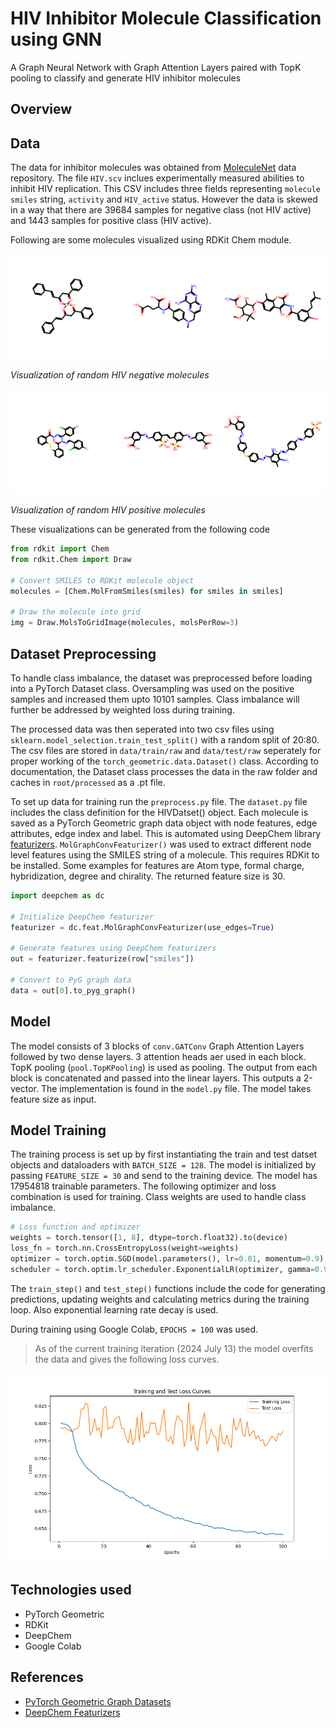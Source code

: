 # HIV Inhibitor Molecule Classification using GNN
A Graph Neural Network with Graph Attention Layers paired with TopK pooling to classify and generate HIV inhibitor molecules

## Overview

## Data
The data for inhibitor molecules was obtained from [MoleculeNet](https://moleculenet.org/datasets-1) data repository. The file `HIV.scv` inclues experimentally measured abilities to inhibit HIV replication. This CSV includes three fields representing `molecule smiles` string, `activity` and `HIV_active` status. However the data is skewed in a way that there are 39684 samples for negative class (not HIV active) and 1443 samples for positive class (HIV active).

Following are some molecules visualized using RDKit Chem module.

![HIV Negative molecules](images/hiv_negative.png)

*Visualization of random HIV negative molecules*

![HIV Positive molecules](images/hiv_positive.png)

*Visualization of random HIV positive molecules*

These visualizations can be generated from the following code

```python 
from rdkit import Chem
from rdkit.Chem import Draw

# Convert SMILES to RDKit molecule object
molecules = [Chem.MolFromSmiles(smiles) for smiles in smiles]

# Draw the molecule into grid
img = Draw.MolsToGridImage(molecules, molsPerRow=3)
```

## Dataset Preprocessing

To handle class imbalance, the dataset was preprocessed before loading into a PyTorch Dataset class. Oversampling was used on the positive samples and increased them upto 10101 samples. Class imbalance will further be addressed by weighted loss during training.

The processed data was then seperated into two csv files using `sklearn.model_selection.train_test_split()` with a random split of 20:80. The csv files are stored in `data/train/raw` and `data/test/raw` seperately for proper working of the `torch_geometric.data.Dataset()` class. According to documentation, the Dataset class processes the data in the raw folder and caches in `root/processed` as a .pt file. 

To set up data for training run the `preprocess.py` file. The `dataset.py` file includes the class definition for the HIVDatset() object. Each molecule is saved as a PyTorch Geometric graph data object with node features, edge attributes, edge index and label. This is automated using DeepChem library [featurizers](https://deepchem.readthedocs.io/en/latest/api_reference/featurizers.html#molgraphconvfeaturizer). `MolGraphConvFeaturizer()` was used to extract different node level features using the SMILES string of a molecule. This requires RDKit to be installed. Some examples for features are Atom type, formal charge, hybridization, degree and chirality. The returned feature size is 30.

```python 
import deepchem as dc

# Initialize DeepChem featurizer
featurizer = dc.feat.MolGraphConvFeaturizer(use_edges=True)

# Generate features using DeepChem featurizers
out = featurizer.featurize(row["smiles"])

# Convert to PyG graph data
data = out[0].to_pyg_graph()
```

## Model
The model consists of 3 blocks of `conv.GATConv` Graph Attention Layers followed by two dense layers. 3 attention heads aer used in each block. TopK pooling (`pool.TopKPooling`) is used as pooling. The output from each block is concatenated and passed into the linear layers. This outputs a 2-vector. The implementation is found in the `model.py` file. The model takes feature size as input.

## Model Training
The training process is set up by first instantiating the train and test datset objects and dataloaders with `BATCH_SIZE = 128`. The model is initialized by passing `FEATURE_SIZE = 30` and send to the training device. The model has 17954818 trainable parameters. The following optimizer and loss combination is used for training. Class weights are used to handle class imbalance.

```python 
# Loss function and optimizer
weights = torch.tensor([1, 8], dtype=torch.float32).to(device)
loss_fn = torch.nn.CrossEntropyLoss(weight=weights)
optimizer = torch.optim.SGD(model.parameters(), lr=0.01, momentum=0.9)
scheduler = torch.optim.lr_scheduler.ExponentialLR(optimizer, gamma=0.95)
```

The `train_step()` and `test_step()` functions include the code for generating predictions, updating weights and calculating metrics during the training loop. Also exponential learning rate decay is used.


During training using Google Colab, `EPOCHS = 100` was used. 
> As of the current training iteration (2024 July 13) the model overfits the data and gives the following loss curves.

![loss](images/loss_curve.png)

## Technologies used
- PyTorch Geometric
- RDKit
- DeepChem
- Google Colab

## References
- [PyTorch Geometric Graph Datasets](https://pytorch-geometric.readthedocs.io/en/latest/tutorial/create_dataset.html)
- [DeepChem Featurizers](https://deepchem.readthedocs.io/en/latest/api_reference/featurizers.html)
